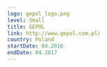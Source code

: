 ```yaml
---
logo: gepol_logo.png
level: Small
title: GEPOL
link: http://www.gepol.com.pl/
country: Poland
startDate: 04.2016
endDate: 04.2017
---
```

